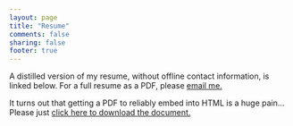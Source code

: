 ```yaml
---
layout: page
title: "Resume"
comments: false
sharing: false
footer: true
---
```


A distilled version of my resume, without offline contact information, is linked below. For a full resume as a PDF, please [email me.](mailto:seth@sethhochberg.com) 


<p>It turns out that getting a PDF to reliably embed into HTML is a huge pain... Please just <a href='http://tank.sethhochberg.com/pub/resume_without_contact.pdf'>click here to download the document.</a></p>

